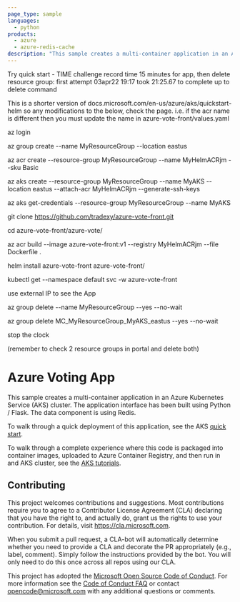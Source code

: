 ```yaml
---
page_type: sample
languages:
  - python
products:
  - azure
  - azure-redis-cache
description: "This sample creates a multi-container application in an Azure Kubernetes Service (AKS) cluster."
---
```

Try quick start - TIME challenge record time 15 minutes for app, then delete resource group:
first attempt 03apr22 19:17 took 21:25.67 to complete up to delete command

This is a shorter version of docs.microsoft.com/en-us/azure/aks/quickstart-helm so any modifications to the below, check the page. i.e. if the acr name is different then you must update  the name in azure-vote-front/values.yaml

az login

az group create --name MyResourceGroup --location eastus

az acr create --resource-group MyResourceGroup --name MyHelmACRjm --sku Basic

az aks create --resource-group MyResourceGroup --name MyAKS --location eastus --attach-acr MyHelmACRjm --generate-ssh-keys

az aks get-credentials --resource-group MyResourceGroup --name MyAKS

git clone https://github.com/tradexy/azure-vote-front.git

cd azure-vote-front/azure-vote/

az acr build --image azure-vote-front:v1 --registry MyHelmACRjm --file Dockerfile .

helm install azure-vote-front azure-vote-front/

kubectl get --namespace default svc -w azure-vote-front

use external IP to see the App

az group delete --name MyResourceGroup --yes --no-wait

az group delete MC_MyResourceGroup_MyAKS_eastus --yes --no-wait

stop the clock

(remember to check 2 resource groups in portal and delete both)

# Azure Voting App

This sample creates a multi-container application in an Azure Kubernetes Service (AKS) cluster. The application interface has been built using Python / Flask. The data component is using Redis.

To walk through a quick deployment of this application, see the AKS [quick start](https://docs.microsoft.com/en-us/azure/aks/kubernetes-walkthrough?WT.mc_id=none-github-nepeters).

To walk through a complete experience where this code is packaged into container images, uploaded to Azure Container Registry, and then run in and AKS cluster, see the [AKS tutorials](https://docs.microsoft.com/en-us/azure/aks/tutorial-kubernetes-prepare-app?WT.mc_id=none-github-nepeters).

## Contributing

This project welcomes contributions and suggestions.  Most contributions require you to agree to a
Contributor License Agreement (CLA) declaring that you have the right to, and actually do, grant us
the rights to use your contribution. For details, visit https://cla.microsoft.com.

When you submit a pull request, a CLA-bot will automatically determine whether you need to provide
a CLA and decorate the PR appropriately (e.g., label, comment). Simply follow the instructions
provided by the bot. You will only need to do this once across all repos using our CLA.

This project has adopted the [Microsoft Open Source Code of Conduct](https://opensource.microsoft.com/codeofconduct/).
For more information see the [Code of Conduct FAQ](https://opensource.microsoft.com/codeofconduct/faq/) or
contact [opencode@microsoft.com](mailto:opencode@microsoft.com) with any additional questions or comments.
